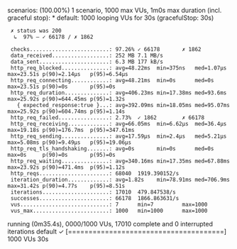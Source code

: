  scenarios: (100.00%) 1 scenario, 1000 max VUs, 1m0s max duration (incl. graceful stop):
           * default: 1000 looping VUs for 30s (gracefulStop: 30s)


     ✗ status was 200
      ↳  97% — ✓ 66178 / ✗ 1862

     checks.........................: 97.26% ✓ 66178       ✗ 1862  
     data_received..................: 252 MB 7.1 MB/s
     data_sent......................: 6.3 MB 177 kB/s
     http_req_blocked...............: avg=48.22ms  min=375ns   med=1.07µs  max=23.51s p(90)=2.14µs   p(95)=6.54µs  
     http_req_connecting............: avg=48.21ms  min=0s      med=0s      max=23.51s p(90)=0s       p(95)=0s      
     http_req_duration..............: avg=406.23ms min=17.38ms med=93.6ms  max=25.92s p(90)=644.45ms p(95)=1.32s   
       { expected_response:true }...: avg=392.09ms min=18.05ms med=95.07ms max=25.92s p(90)=604.74ms p(95)=1.14s   
     http_req_failed................: 2.73%  ✓ 1862        ✗ 66178 
     http_req_receiving.............: avg=66.05ms  min=6.62µs  med=36.4µs  max=19.18s p(90)=176.7ms  p(95)=347.61ms
     http_req_sending...............: avg=17.59µs  min=2.4µs   med=5.21µs  max=5.08ms p(90)=9.49µs   p(95)=19.06µs 
     http_req_tls_handshaking.......: avg=0s       min=0s      med=0s      max=0s     p(90)=0s       p(95)=0s      
     http_req_waiting...............: avg=340.16ms min=17.35ms med=67.88ms max=23.92s p(90)=471.4ms  p(95)=1.12s   
     http_reqs......................: 68040  1919.390152/s
     iteration_duration.............: avg=1.82s    min=78.91ms med=706.9ms max=31.42s p(90)=4.77s    p(95)=8.51s   
     iterations.....................: 17010  479.847538/s
     successes......................: 66178  1866.863631/s
     vus............................: 7      min=7         max=1000
     vus_max........................: 1000   min=1000      max=1000


running (0m35.4s), 0000/1000 VUs, 17010 complete and 0 interrupted iterations
default ✓ [======================================] 1000 VUs  30s